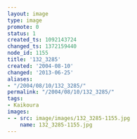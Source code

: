 ```yaml
---
layout: image
type: image
promote: 0
status: 1
created_ts: 1092143724
changed_ts: 1372159440
node_id: 1155
title: '132_3285'
created: '2004-08-10'
changed: '2013-06-25'
aliases:
- "/2004/08/10/132_3285/"
permalink: "/2004/08/10/132_3285/"
tags:
- Kaikoura
images:
- - src: image/images/132_3285-1155.jpg
    name: 132_3285-1155.jpg
---
```


